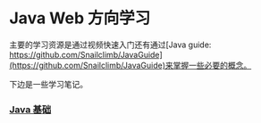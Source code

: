 # Java Web 方向学习

主要的学习资源是通过视频快速入门还有通过[Java guide: https://github.com/Snailclimb/JavaGuide](https://github.com/Snailclimb/JavaGuide)来掌握一些必要的概念。

下边是一些学习笔记。

### [Java 基础](./base.md)